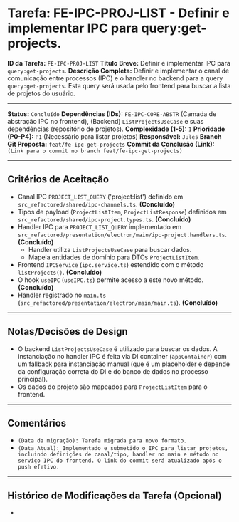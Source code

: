 # Tarefa: FE-IPC-PROJ-LIST - Definir e implementar IPC para query:get-projects.

**ID da Tarefa:** `FE-IPC-PROJ-LIST`
**Título Breve:** Definir e implementar IPC para `query:get-projects`.
**Descrição Completa:**
Definir e implementar o canal de comunicação entre processos (IPC) e o handler no backend para a query `query:get-projects`. Esta query será usada pelo frontend para buscar a lista de projetos do usuário.

---

**Status:** `Concluído`
**Dependências (IDs):** `FE-IPC-CORE-ABSTR` (Camada de abstração IPC no frontend), (Backend) `ListProjectsUseCase` e suas dependências (repositório de projetos).
**Complexidade (1-5):** `1`
**Prioridade (P0-P4):** `P1` (Necessário para listar projetos)
**Responsável:** `Jules`
**Branch Git Proposta:** `feat/fe-ipc-get-projects`
**Commit da Conclusão (Link):** `(Link para o commit no branch feat/fe-ipc-get-projects)`

---

## Critérios de Aceitação
- Canal IPC `PROJECT_LIST_QUERY` ('project:list') definido em `src_refactored/shared/ipc-channels.ts`. **(Concluído)**
- Tipos de payload (`ProjectListItem`, `ProjectListResponse`) definidos em `src_refactored/shared/ipc-project.types.ts`. **(Concluído)**
- Handler IPC para `PROJECT_LIST_QUERY` implementado em `src_refactored/presentation/electron/main/ipc-project.handlers.ts`. **(Concluído)**
    - Handler utiliza `ListProjectsUseCase` para buscar dados.
    - Mapeia entidades de domínio para DTOs `ProjectListItem`.
- Frontend `IPCService` (`ipc.service.ts`) estendido com o método `listProjects()`. **(Concluído)**
- O hook `useIPC` (`useIPC.ts`) permite acesso a este novo método. **(Concluído)**
- Handler registrado no `main.ts` (`src_refactored/presentation/electron/main/main.ts`). **(Concluído)**

---

## Notas/Decisões de Design
- O backend `ListProjectsUseCase` é utilizado para buscar os dados. A instanciação no handler IPC é feita via DI container (`appContainer`) com um fallback para instanciação manual (que é um placeholder e depende da configuração correta do DI e do banco de dados no processo principal).
- Os dados do projeto são mapeados para `ProjectListItem` para o frontend.

---

## Comentários
- `(Data da migração): Tarefa migrada para novo formato.`
- `(Data Atual): Implementado e submetido o IPC para listar projetos, incluindo definições de canal/tipo, handler no main e método no serviço IPC do frontend. O link do commit será atualizado após o push efetivo.`

---

## Histórico de Modificações da Tarefa (Opcional)
-

